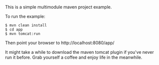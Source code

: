 This is a simple multimodule maven project example.

To run the example:

    $ mvn clean install
    $ cd app
    $ mvn tomcat:run

Then point your browser to http://localhost:8080/app/

It might take a while to download the maven tomcat plugin if you've never
run it before. Grab yourself a coffee and enjoy life in the meanwhile.
